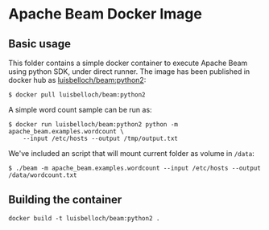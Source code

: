 # Apache Beam Docker Image

## Basic usage

This folder contains a simple docker container to execute Apache Beam using python SDK, under direct runner. The image has been published in docker hub as [luisbelloch/beam:python2](https://hub.docker.com/r/luisbelloch/beam/):

```
$ docker pull luisbelloch/beam:python2
```

A simple word count sample can be run as:

```
$ docker run luisbelloch/beam:python2 python -m apache_beam.examples.wordcount \
    --input /etc/hosts --output /tmp/output.txt
```

We've included an script that will mount current folder as volume in `/data`:

```
$ ./beam -m apache_beam.examples.wordcount --input /etc/hosts --output /data/wordcount.txt
```

## Building the container

```
docker build -t luisbelloch/beam:python2 .
```

